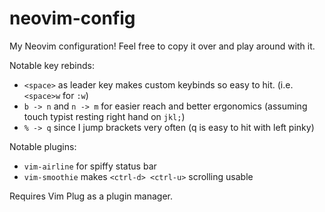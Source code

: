 ﻿# neovim-config

My Neovim configuration! Feel free to copy it over and play around with it.

Notable key rebinds:
- `<space>` as leader key makes custom keybinds so easy to hit. (i.e. `<space>w` for `:w`) 
- `b -> n` and `n -> m` for easier reach and better ergonomics (assuming touch typist resting right hand on `jkl;`)
- `% -> q` since I jump brackets very often (q is easy to hit with left pinky)

Notable plugins:
- `vim-airline` for spiffy status bar
- `vim-smoothie` makes `<ctrl-d> <ctrl-u>` scrolling usable

Requires Vim Plug as a plugin manager. 

